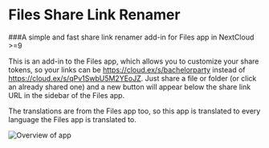 # Files Share Link Renamer
###A simple and fast share link renamer add-in for Files app in NextCloud >=9 


This is an add-in to the Files app, which allows you to customize your share tokens, so your links can be https://cloud.ex/s/bachelorparty instead of https://cloud.ex/s/qPv1SwbU5M2YEoJZ. Just share a file or folder (or click an already shared one) and a new button will appear below the share link URL in the sidebar of the Files app.

The translations are from the Files app too, so this app is translated to every language the Files app is translated to.

![Overview of app](https://apps.owncloud.com/CONTENT/content-pre2/174742-2.png)

